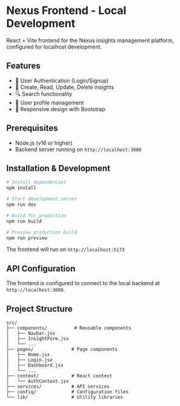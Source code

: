 # Nexus Frontend - Local Development

React + Vite frontend for the Nexus insights management platform, configured for localhost development.

## Features
- 🔐 User Authentication (Login/Signup)
- 📝 Create, Read, Update, Delete insights
- 🔍 Search functionality
- 👤 User profile management
- 📱 Responsive design with Bootstrap

## Prerequisites
- Node.js (v16 or higher)
- Backend server running on `http://localhost:3000`

## Installation & Development

```bash
# Install dependencies
npm install

# Start development server
npm run dev

# Build for production
npm run build

# Preview production build
npm run preview
```

The frontend will run on `http://localhost:5173`

## API Configuration
The frontend is configured to connect to the local backend at `http://localhost:3000`.

## Project Structure
```
src/
├── components/          # Reusable components
│   ├── Navbar.jsx
│   ├── InsightForm.jsx
│   └── ...
├── pages/              # Page components
│   ├── Home.jsx
│   ├── Login.jsx
│   ├── Dashboard.jsx
│   └── ...
├── context/            # React context
│   └── AuthContext.jsx
├── services/           # API services
├── config/             # Configuration files
└── lib/                # Utility libraries
```
